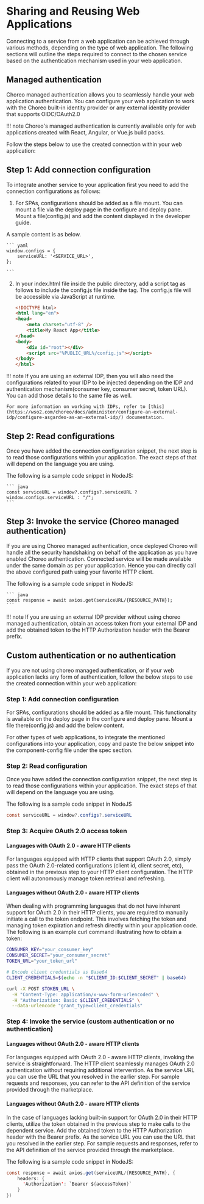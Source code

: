 # Sharing and Reusing Web Applications

Connecting to a service from a web application can be achieved through various methods, depending on the type of web application. The following sections will outline the steps required to connect to the chosen service based on the authentication mechanism used in your web application.

## Managed authentication

Choreo managed authentication allows you to seamlessly handle your web application authentication. You can configure your web application to work with the Choreo built-in identity provider or any external identity provider that supports OIDC/OAuth2.0

!!! note 
    Choreo's managed authentication is currently available only for web applications created with React, Angular, or Vue.js build packs.

Follow the steps below to use the created connection within your web application: 

## Step 1: Add connection configuration

To integrate another service to your application first you need to add the connection configurations as follows: 

1. For SPAs, configurations should be added as a file mount. You can mount a file via the deploy page in the configure and deploy pane. Mount a file(config.js) and add the content displayed in the developer guide. 

A sample content is as below.

    ``` yaml
    window.configs = {
        serviceURL: '<SERVICE_URL>',        
    };

    ```

2.  In your index.html file inside the public directory, add a script tag as follows to include the config.js file inside the tag. The config.js file will be accessible via JavaScript at runtime.

    ``` html
    <!DOCTYPE html>
    <html lang="en">
    <head>
        <meta charset="utf-8" />
        <title>My React App</title>
    </head>
    <body>
        <div id="root"></div>
        <script src="%PUBLIC_URL%/config.js"></script>
    </body>
    </html>
    ``` 

!!! note
    If you are using an external IDP, then you will also need the configurations related to your IDP to be injected depending on the IDP and authentication mechanism(consumer key, consumer secret, token URL). You can add those details to the same file as well.
    
    For more information on working with IDPs, refer to [this](https://wso2.com/choreo/docs/administer/configure-an-external-idp/configure-asgardeo-as-an-external-idp/) documentation.


## Step 2: Read configurations

Once you have added the connection configuration snippet, the next step is to read those configurations within your application. The exact steps of that will depend on the language you are using.

The following is a sample code snippet in NodeJS:

    ``` java
    const serviceURL = window?.configs?.serviceURL ? window.configs.serviceURL : "/";
    ```

## Step 3: Invoke the service (Choreo managed authentication)

If you are using Choreo managed authentication, once deployed Choreo will handle all the security handshaking on behalf of the application as you have enabled Choreo authentication. Connected service will be made available under the same domain as per your application. Hence you can directly call the above configured path using your favorite HTTP client.

The following is a sample code snippet in NodeJS:

    ``` java
    const response = await axios.get(serviceURL/{RESOURCE_PATH});
    ```

!!! note
    If you are using an external IDP provider without using choreo managed authentication, obtain an access token from your external IDP and add the obtained token to the HTTP Authorization header with the Bearer prefix.

## Custom authentication or no authentication

If you are not using choreo managed authentication, or if your web application lacks any form of authentication, follow the below steps to use the created connection within your web application:

### Step 1: Add connection configuration

For SPAs, configurations should be added as a file mount. This functionality is available on the deploy page in the configure and deploy pane. Mount a file there(config.js) and add the below content. 

For other types of web applications, to integrate the mentioned configurations into your application, copy and paste the below snippet into the component-config file under the spec section.

### Step 2: Read configuration

Once you have added the connection configuration snippet, the next step is to read those configurations within your application. The exact steps of that will depend on the language you are using.

The following is a sample code snippet in NodeJS

``` java
const serviceURL = window?.configs?.serviceURL 
```

### Step 3: Acquire OAuth 2.0 access token

#### Languages with OAuth 2.0 - aware HTTP clients
For languages equipped with HTTP clients that support OAuth 2.0, simply pass the OAuth 2.0-related configurations (client id, client secret, etc), obtained in the previous step to your HTTP client configuration. The HTTP client will autonomously manage token retrieval and refreshing.

#### Languages without OAuth 2.0 - aware HTTP clients
When dealing with programming languages that do not have inherent support for OAuth 2.0 in their HTTP clients, you are required to manually initiate a call to the token endpoint. This involves fetching the token and managing token expiration and refresh directly within your application code. The following is an example curl command illustrating how to obtain a token:

``` bash
CONSUMER_KEY="your_consumer_key"
CONSUMER_SECRET="your_consumer_secret"
TOKEN_URL="your_token_url"

# Encode client credentials as Base64
CLIENT_CREDENTIALS=$(echo -n "$CLIENT_ID:$CLIENT_SECRET" | base64)

curl -X POST $TOKEN_URL \
  -H "Content-Type: application/x-www-form-urlencoded" \
  -H "Authorization: Basic $CLIENT_CREDENTIALS" \
  --data-urlencode "grant_type=client_credentials"

```

### Step 4: Invoke the service (custom authentication or no authentication)

#### Languages without OAuth 2.0 - aware HTTP clients

For languages equipped with OAuth 2.0 - aware HTTP clients, invoking the service is straightforward. The HTTP client seamlessly manages OAuth 2.0 authentication without requiring additional intervention.
As the service URL you can use the URL that you resolved in the earlier step. For sample requests and responses, you can refer to the API definition of the service provided through the marketplace.

#### Languages without OAuth 2.0 - aware HTTP clients

In the case of languages lacking built-in support for OAuth 2.0 in their HTTP clients, utilize the token obtained in the previous step to make calls to the dependent service. Add the obtained token to the HTTP Authorization header with the Bearer prefix.
As the service URL you can use the URL that you resolved in the earlier step. For sample requests and responses, refer to the API definition of the service provided through the marketplace.

The following is a sample code snippet in NodeJS:

```java 
const response = await axios.get(serviceURL/{RESOURCE_PATH}, {
    headers: {
      'Authorization': `Bearer ${accessToken}`
    }
})
```

